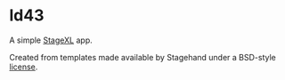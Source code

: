 # ld43

A simple [StageXL](http://www.stagexl.org/) app.

Created from templates made available by Stagehand under a BSD-style
[license](https://github.com/dart-lang/stagehand/blob/master/LICENSE).
